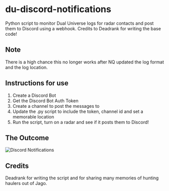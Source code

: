 # du-discord-notifications
Python script to monitor Dual Universe logs for radar contacts and post them to Discord using a webhook. Credits to Deadrank for writing the base code!

## Note
There is a high chance this no longer works after NQ updated the log format and the log location.

## Instructions for use
1. Create a Discord Bot
2. Get the Discord Bot Auth Token
3. Create a channel to post the messages to
4. Update the .py script to include the token, channel id and set a memorable location
5. Run the script, turn on a radar and see if it posts them to Discord!

## The Outcome
![Discord Notifications](https://i.imgur.com/pxaawNq.png)

## Credits
Deadrank for writing the script and for sharing many memories of hunting haulers out of Jago.

